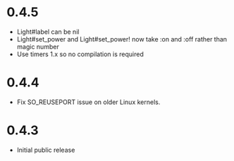 # 0.4.5

- Light#label can be nil
- Light#set_power and Light#set_power! now take :on and :off rather than magic number
- Use timers 1.x so no compilation is required

# 0.4.4

- Fix SO_REUSEPORT issue on older Linux kernels.

# 0.4.3

- Initial public release
